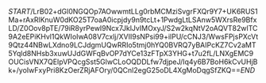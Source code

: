 $START$/LrB02+dGl0NGQOp7AOwwmtLLg0rbMCMziSvgrFXQr9Y7+UK6RUS1Ma+rAxRlKnuW0dKO25T7oaA0icpjdy9n9tcLt+1PwdgLtLSAnw5WXrsRe9BfxLD/Z0Oov8pTE/79iR8yrPewI9Ncx7JklJvIMOxyJ/S2w2kqNtV2oAQVT82wlTC9A2eEPiKHvl1QkWIoIwA08V7cxlj/XVII9sNPsi99+ilPU/cCNJ3/WwsFPjsPXcVt9Qtz44NBwLXdno9LCJdgmUQwRRIo5tmj0hYQ0BVRQ7yBAIPcKZ7Cv2aMT5Yqld8NHsb3xuwUJdGWFqBvOP7dYCe13zFTpX3YHG+t7u2fL/LNXgEMC9OUCisVNX7QEIpVPQcgSst5GlwCLoOQDDLfw7djpeJ/Iq4y6B7BoH6kCvUHjBk+/yoIwFxyPri8KzOerZRjAFOry/0QCnl2egG25oDL4XgMoDqgSfZKQ==$END$
